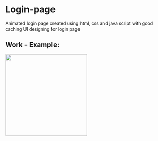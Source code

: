 # Login-page
Animated login page created using html, css and java script with good caching UI designing for login page 


## Work - Example:

<img src="!(https://github.com/CodewithRajDeep/Login-page/assets/121842502/9fec8f53-30d6-4f6b-bd37-41ae2a3113e8)" width="256"/> 
